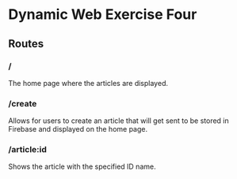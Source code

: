# Dynamic Web Exercise Four

## Routes
### /
The home page where the articles are displayed. 

### /create 
Allows for users to create an article that will get sent to be stored in Firebase and displayed on the home page. 

### /article:id
Shows the article with the specified ID name. 
